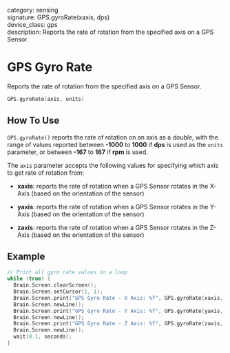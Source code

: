 category: sensing  
signature: GPS.gyroRate(xaxis, dps)  
device_class: gps  
description: Reports the rate of rotation from the specified axis on a GPS Sensor.  

# GPS Gyro Rate

Reports the rate of rotation from the specified axis on a GPS Sensor.

```cpp
GPS.gyroRate(axis, units)
```

## How To Use

`GPS.gyroRate()` reports the rate of rotation on an axis as a *double*, with the range of values reported between **-1000** to **1000** if **dps** is used as the `units` parameter, or between **-167** to **167** if **rpm** is used.

The `axis` parameter accepts the following values for specifying which axis to get rate of rotation from:

* **xaxis**: reports the rate of rotation when a GPS Sensor rotates in the X-Axis (based on the orientation of the sensor)

* **yaxis**: reports the rate of rotation when a GPS Sensor rotates in the Y-Axis (based on the orientation of the sensor)

* **zaxis**: reports the rate of rotation when a GPS Sensor rotates in the Z-Axis (based on the orientation of the sensor)

## Example

```cpp
// Print all gyro rate values in a loop
while (true) {
  Brain.Screen.clearScreen();
  Brain.Screen.setCursor(1, 1);
  Brain.Screen.print("GPS Gyro Rate - X Axis: %f", GPS.gyroRate(xaxis, dps));
  Brain.Screen.newLine();
  Brain.Screen.print("GPS Gyro Rate - Y Axis: %f", GPS.gyroRate(yaxis, dps));
  Brain.Screen.newLine();
  Brain.Screen.print("GPS Gyro Rate - Z Axis: %f", GPS.gyroRate(zaxis, dps));
  Brain.Screen.newLine();
  wait(0.1, seconds);
}
```

<advanced>
</advanced>